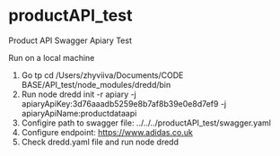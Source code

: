 # productAPI_test
Product API Swagger Apiary Test

Run on a local machine
1) Go tp cd /Users/zhyviiva/Documents/CODE BASE/API_test/node_modules/dredd/bin
2) Run node dredd init -r apiary -j apiaryApiKey:3d76aaadb5259e8b7af8b39e0e8d7ef9 -j apiaryApiName:productdataapi
3) Configire path to swagger file: ../../../productAPI_test/swagger.yaml
4) Configure endpoint: https://www.adidas.co.uk
5) Check dredd.yaml file and run node dredd
